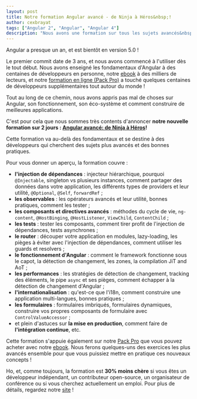 ```yaml
---
layout: post
title: Notre formation Angular avancé - de Ninja à Héros&nbsp;!
author: cexbrayat
tags: ["Angular 2", "Angular", "Angular 4"]
description: "Nous avons une formation sur tous les sujets avancés&nbsp;: vous allez l'adorer&nbsp;!"
---
```


Angular a presque un an, et est bientôt en version 5.0&nbsp;!

Le premier commit date de 3 ans, et nous avons commencé à l'utiliser dès le tout début.
Nous avons enseigné les fondamentaux d'Angular à des centaines de développeurs en personne,
notre [ebook](https://books.ninja-squad.com/angular) à des milliers de lecteurs,
et notre [formation en ligne (Pack Pro)](https://angular-exercises.ninja-squad.com/)
a touché quelques centaines de développeurs supplémentaires tout autour du monde&nbsp;!

Tout au long de ce chemin, nous avons appris pas mal de choses sur Angular,
son fonctionnement, son éco-système et comment construire de meilleures applications.

C'est pour cela que nous sommes très contents d'annoncer **notre nouvelle formation sur 2 jours&nbsp;:
[Angular avancé: de Ninja à Héros](http://ninja-squad.com/formations/formation-angular-advanced)!**

Cette formation va au-delà des fondamentaux
et se destine à des développeurs qui cherchent des sujets plus avancés et des bonnes pratiques.

Pour vous donner un aperçu, la formation couvre&nbsp;:
- **l'injection de dépendances**&nbsp;: injecteur hiérarchique, pourquoi `@Injectable`, singleton vs plusieurs instances, comment partager des données dans votre application, les différents types de providers et leur utilité, `@Optional`, `@Self`, `forwardRef`&nbsp;;
- **les observables**&nbsp;: les opérateurs avancés et leur utilité, bonnes pratiques, comment les tester&nbsp;;
- **les composants et directives avancés**&nbsp;: méthodes du cycle de vie, `ng-content`, `@HostBinging`, `@HostListener`, `ViewChild`, `ContentChild`&nbsp;;
- **les tests**&nbsp;: tester les composants, comment tirer profit de l'injection de dépendances, tests asynchrones&nbsp;;
- **le router**&nbsp;: découper votre application en modules, lazy-loading, les pièges à éviter avec l'injection de dépendances, comment utiliser les guards et resolvers&nbsp;;
- **le fonctionnement d'Angular**&nbsp;: comment le framework fonctionne sous le capot, la détection de changement, les zones, la compilation JiT and AoT&nbsp;;
- **les performances**&nbsp;: les stratégies de détection de changement, tracking des éléments, le pipe `async` et ses pièges, comment échapper à la détection de changement d'Angular&nbsp;;
- **l'internationalisation**&nbsp;: qu'est-ce que l'i18n, comment construire une application multi-langues, bonnes pratiques&nbsp;;
- **les formulaires**&nbsp;: formulaires imbriqués, formulaires dynamiques, construire vos propres composants de formulaire avec `ControlValueAccessor`&nbsp;;
- et plein d'astuces sur **la mise en production**, comment faire de **l'intégration continue**, etc.

Cette formation s'appuie également sur notre
[Pack Pro](https://angular-exercises.ninja-squad.com/)
que vous pouvez acheter avec notre [ebook](https://books.ninja-squad.com/angular).
Nous ferons quelques-uns des exercices les plus avancés ensemble
pour que vous puissiez mettre en pratique ces nouveaux concepts&nbsp;!

Ho, et, comme toujours, la formation est **30% moins chère** si vous êtes un développeur indépendant,
un contributeur open-source,
un organisateur de conférence ou si vous cherchez actuellement un emploi.
Pour plus de détails, regardez notre [site](http://ninja-squad.com/formations)&nbsp;!
